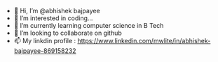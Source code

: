 - 👋 Hi, I’m @abhishek bajpayee
- 👀 I’m interested in coding...
- 🌱 I’m currently learning computer science in B Tech
- 💞️ I’m looking to collaborate on github
- 📫 My linkdin profile :
https://www.linkedin.com/mwlite/in/abhishek-bajpayee-869158232
<!---
abhishebajpayee/abhishebajpayee is a ✨ special ✨ repository because its `README.md` (this file) appears on your GitHub profile.
You can click the Preview link to take a look at your changes.
--->
